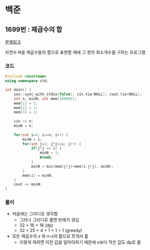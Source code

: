 # 백준

## 1699번 :  제곱수의 합

[문제링크](https://www.acmicpc.net/problem/1699)

자연수 N을 제곱수들의 합으로 표현할 때에 그 항의 최소개수를 구하는 프로그램


### 코드

```c++
#include <iostream>
using namespace std;

int main() {
	ios::sync_with_stdio(false); cin.tie(NULL); cout.tie(NULL);
	int n, minN; int mem[100001];
	mem[1] = 1;
	mem[2] = 2;
	mem[3] = 3;
	
	cin >> n;
	minN = n;
	
	for(int i=4; i<=n; i++) {
		minN = i;
		for(int j=1; j*j<=i; j++) {
			if(j*j == i) {
				minN = 1;
				break;
			}
			minN = min(mem[j*j]+mem[i-j*j], minN);
		}
		mem[i] = minN;
	}
	cout << minN;
}
```



### 풀이

* 처음에는 그리디로 생각함
	* 그러나 그리디로 풀면 반례가 생김
	* 32 = 16 + 16  (dp)
	* 32 = 25 + 4 + 1 + 1 + 1 (greedy)
* 모든 제곱수의 x 와 n-x의 합으로 쪼개서 풂
	* 이렇게 하려면 이전 값을 알아야하기 때문에 n보다 작은 값도 dp로 품

